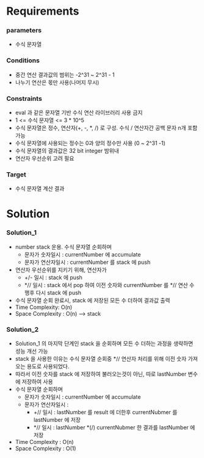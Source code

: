 # Requirements
### parameters
* 수식 문자열

### Conditions
* 중간 연산 결과값의 범위는 -2^31 ~ 2^31 - 1
* 나누기 연산은 몫만 사용(나머지 무시)

### Constraints
* eval 과 같은 문자열 기반 수식 연산 라이브러리 사용 금지
* 1 <= 수식 문자열 <= 3 * 10^5
* 수식 문자열은 정수, 연산자(+, -, *, /) 로 구성. 수식 / 연산자간 공백 문자 n개 포함 가능
* 수식 문자열에 사용되는 정수는 0과 양의 정수만 사용 (0 ~ 2^31 -1)
* 수식 문자열의 결과값은 32 bit integer 밤위내
* 연산자 우선순위 고려 필요

### Target
* 수식 문자열 계산 결과


# Solution
### Solution_1
* number stack 운용. 수식 문자열 순회하며
    * 문자가 숫자일시 : currentNumber 에 accumulate
    * 문자가 연산자일시 : currentNumber 를 stack 에 push
* 연산자 우선순위를 지키기 위해, 연산자가
    * +/- 일시 : stack 에 push
    * *// 일시 : stack 에서 pop 하여 이전 숫자와 currentNumber 를 *// 연산 수행후 다시 stack 에 push
* 수식 문자열 순회 완료시, stack 에 저장된 모든 수 더하여 결과값 출력
* Time Complexity: O(n)
* Space Complexity : O(n) --> stack

### Solution_2
* Solution_1 의 마지막 단계인 stack 을 순회하며 모든 수 더하는 과정을 생략하면 성능 개선 가능
* stack 을 사용한 이유는 수식 문자열 순회중 *// 연산자 처리를 위해 이전 숫자 가져오는 용도로 사용되었다.
* 따라서 이전 숫자를 stack 에 저장하여 불러오는것이 아닌, 따로 lastNumber 변수에 저장하여 사용
* 수식 문자열 순회하며
    * 문자가 숫자일시 : currentNumber 에 accumulate
    * 문자가 연산자일시 : 
        * +// 일시 : lastNumber 를 result 에 더한후 currentNubmer 를 lastNumber 에 저장
        * *// 일시 : lastNumber *(/) currentNubmer 한 결과를 lastNumber 에 저장
* Time Complexity : O(n)
* Space Complexity : O(1)
